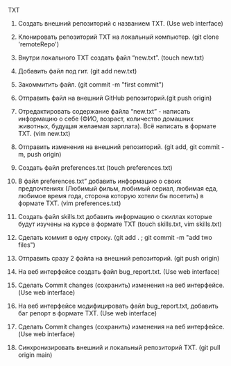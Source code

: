 TXT
 1. Создать внешний репозиторий c названием TXT.  (Use web interface)
 2. Клонировать репозиторий TXT на локальный компьютер. (git clone 'remoteRepo')
 3. Внутри локального TXT создать файл “new.txt”. (touch new.txt)
 4. Добавить файл под гит. (git add new.txt)
 5. Закоммитить файл. (git commit -m "first commit")
 6. Отправить файл на внешний GitHub репозиторий.(git push origin)

 7. Отредактировать содержание файла “new.txt” - написать информацию о себе (ФИО, возраст, количество домашних животных, будущая желаемая зарплата). Всё написать в формате TXT.
(vim new.txt) 

 8. Отправить изменения на внешний репозиторий. (git add, git commit -m, push origin)

 9. Создать файл preferences.txt (touch preferences.txt)

 10. В файл preferences.txt” добавить информацию о своих предпочтениях (Любимый фильм, любимый сериал, любимая еда, любимое время года, сторона которую хотели бы посетить) в формате TXT. (vim preferences.txt)

 11. Создать файл skills.txt добавить информацию о скиллах которые будут изучены на курсе в формате TXT (touch skills.txt, vim skills.txt)
 12. Сделать коммит в одну строку. (git add . ; git commit -m "add two files")

 13. Отправить сразу 2 файла на внешний репозиторий. (git push origin)

 14. На веб интерфейсе создать файл bug_report.txt. (Use web interface)
 15. Сделать Commit changes (сохранить) изменения на веб интерфейсе. (Use web interface)

 16. На веб интерфейсе модифицировать файл bug_report.txt, добавить баг репорт в формате TXT. (Use web interface)
 17. Сделать Commit changes (сохранить) изменения на веб интерфейсе. (Use web interface)
 18. Синхронизировать внешний и локальный репозиторий TXT. (git pull origin main)
